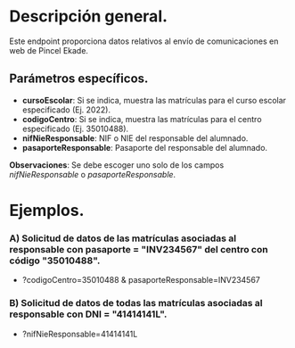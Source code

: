 # Descripción general.

Este endpoint proporciona datos relativos al envío de comunicaciones en web de Pincel Ekade.

## Parámetros específicos.

* **cursoEscolar**: Si se indica, muestra las matrículas para el curso escolar especificado (Ej. 2022).
* **codigoCentro**: Si se indica, muestra las matrículas para el centro especificado (Ej. 35010488).
* **nifNieResponsable**: NIF o NIE del responsable del alumnado.
* **pasaporteResponsable**: Pasaporte del responsable del alumnado.

**Observaciones**: Se debe escoger uno solo de los campos _nifNieResponsable_ o _pasaporteResponsable_.

# Ejemplos.
### A) Solicitud de datos de las matrículas asociadas al responsable con pasaporte = "INV234567" del centro con código "35010488".
* ?codigoCentro=35010488 & pasaporteResponsable=INV234567
 
### B) Solicitud de datos de todas las matrículas asociadas al responsable con DNI = "41414141L".
* ?nifNieResponsable=41414141L
  
